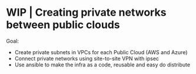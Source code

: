 # WIP | Creating private networks between public clouds

Goal:

- Create private subnets in VPCs for each Public Cloud (AWS and Azure)
- Connect private networks using site-to-site VPN with ipsec
- Use ansible to make the infra as a code, reusable and easy do distribute
